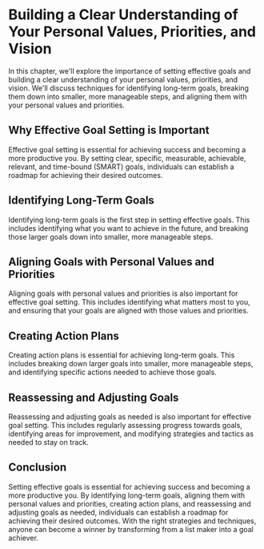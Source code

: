 # Building a Clear Understanding of Your Personal Values, Priorities, and Vision

In this chapter, we'll explore the importance of setting effective goals and building a clear understanding of your personal values, priorities, and vision. We'll discuss techniques for identifying long-term goals, breaking them down into smaller, more manageable steps, and aligning them with your personal values and priorities.

Why Effective Goal Setting is Important
---------------------------------------

Effective goal setting is essential for achieving success and becoming a more productive you. By setting clear, specific, measurable, achievable, relevant, and time-bound (SMART) goals, individuals can establish a roadmap for achieving their desired outcomes.

Identifying Long-Term Goals
---------------------------

Identifying long-term goals is the first step in setting effective goals. This includes identifying what you want to achieve in the future, and breaking those larger goals down into smaller, more manageable steps.

Aligning Goals with Personal Values and Priorities
--------------------------------------------------

Aligning goals with personal values and priorities is also important for effective goal setting. This includes identifying what matters most to you, and ensuring that your goals are aligned with those values and priorities.

Creating Action Plans
---------------------

Creating action plans is essential for achieving long-term goals. This includes breaking down larger goals into smaller, more manageable steps, and identifying specific actions needed to achieve those goals.

Reassessing and Adjusting Goals
-------------------------------

Reassessing and adjusting goals as needed is also important for effective goal setting. This includes regularly assessing progress towards goals, identifying areas for improvement, and modifying strategies and tactics as needed to stay on track.

Conclusion
----------

Setting effective goals is essential for achieving success and becoming a more productive you. By identifying long-term goals, aligning them with personal values and priorities, creating action plans, and reassessing and adjusting goals as needed, individuals can establish a roadmap for achieving their desired outcomes. With the right strategies and techniques, anyone can become a winner by transforming from a list maker into a goal achiever.
